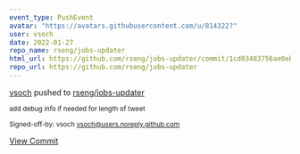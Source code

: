 ```yaml
---
event_type: PushEvent
avatar: "https://avatars.githubusercontent.com/u/814322?"
user: vsoch
date: 2022-01-27
repo_name: rseng/jobs-updater
html_url: https://github.com/rseng/jobs-updater/commit/1cd03483756ae0ebecb2035842db660c507762af
repo_url: https://github.com/rseng/jobs-updater
---
```


<a href='https://github.com/vsoch' target='_blank'>vsoch</a> pushed to <a href='https://github.com/rseng/jobs-updater' target='_blank'>rseng/jobs-updater</a>

<small>add debug info if needed for length of tweet

Signed-off-by: vsoch <vsoch@users.noreply.github.com></small>

<a href='https://github.com/rseng/jobs-updater/commit/1cd03483756ae0ebecb2035842db660c507762af' target='_blank'>View Commit</a>